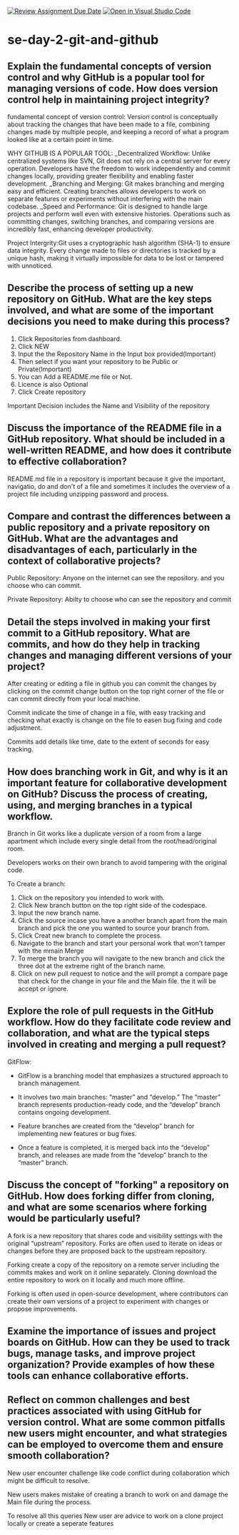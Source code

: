 [![Review Assignment Due Date](https://classroom.github.com/assets/deadline-readme-button-22041afd0340ce965d47ae6ef1cefeee28c7c493a6346c4f15d667ab976d596c.svg)](https://classroom.github.com/a/8wgCKhpZ)
[![Open in Visual Studio Code](https://classroom.github.com/assets/open-in-vscode-2e0aaae1b6195c2367325f4f02e2d04e9abb55f0b24a779b69b11b9e10269abc.svg)](https://classroom.github.com/online_ide?assignment_repo_id=15583741&assignment_repo_type=AssignmentRepo)
# se-day-2-git-and-github
## Explain the fundamental concepts of version control and why GitHub is a popular tool for managing versions of code. How does version control help in maintaining project integrity?

fundamental concept of version control: Version control is conceptually about tracking the changes that have been made to a file, combining changes made by multiple people, and keeping a record of what a program looked like at a certain point in time.

WHY GITHUB IS A POPULAR TOOL:
_Decentralized Workflow: Unlike centralized systems like SVN, Git does not rely on a central server for every operation. Developers have the freedom to work independently and commit changes locally, providing greater flexibility and enabling faster development.
_Branching and Merging: Git makes branching and merging easy and efficient. Creating branches allows developers to work on separate features or experiments without interfering with the main codebase.
_Speed and Performance: Git is designed to handle large projects and perform well even with extensive histories. Operations such as committing changes, switching branches, and comparing versions are incredibly fast, enhancing developer productivity.

Project Intergrity:Git uses a cryptographic hash algorithm (SHA-1) to ensure data integrity. Every change made to files or directories is tracked by a unique hash, making it virtually impossible for data to be lost or tampered with unnoticed.


## Describe the process of setting up a new repository on GitHub. What are the key steps involved, and what are some of the important decisions you need to make during this process?
1. Click Repositories from dashboard.
2. Click NEW 
3. Input the the Repository Name in the Input box provided(Important)
4. Then select if you want your repository to be Public or Private(Important)
5. You can Add a README.me file or Not.
6. Licence is also Optional
7. Click Create repository

Important Decision includes the Name and Visibility of the repository



## Discuss the importance of the README file in a GitHub repository. What should be included in a well-written README, and how does it contribute to effective collaboration?


README.md file in a repository is important because it give the important, navigatio, do and don't of a file and sometimes it includes the overview of a project file including unzipping password and process.


## Compare and contrast the differences between a public repository and a private repository on GitHub. What are the advantages and disadvantages of each, particularly in the context of collaborative projects?

Public Repository: Anyone on the internet can see the repository. and you choose who can commit.

Private Repository: Abilty to choose who can see the repository and commit

## Detail the steps involved in making your first commit to a GitHub repository. What are commits, and how do they help in tracking changes and managing different versions of your project?

After creating or editing a file in github you can commit the changes by clicking on the commit change button on the top right corner of the file or can commit directly from your local machine.

Commit indicate the time of change in a file, with easy tracking and checking what exactly is change on the file to easen bug fixing and code adjustment.

Commits add details like time, date to the extent of seconds for easy tracking.


## How does branching work in Git, and why is it an important feature for collaborative development on GitHub? Discuss the process of creating, using, and merging branches in a typical workflow.
Branch in Git works like a duplicate version of a room from a large apartment which include every single detail from the root/head/original room. 

Developers works on their own branch to avoid tampering with the original code.

To Create a branch:
1. Click on the repository you intended to work with.
2. Click New branch button on the top right side of the codespace.
3. Input the new branch name.
4. Click the source incase you have a another branch apart from the main branch and pick the one you wanted to source your branch from.
5. Click Creat new branch to complete the process.
6. Navigate to the branch and start your personal work that won't tamper with the mmain
Merge
7. To merge the branch you will navigate to the new branch and click the three dot at the extreme right of the branch name.
8. Click on new pull request to notice and the will prompt a compare page that check for the change in your file and the Main file. the it will be accept or ignore.



## Explore the role of pull requests in the GitHub workflow. How do they facilitate code review and collaboration, and what are the typical steps involved in creating and merging a pull request?

GitFlow:

- GitFlow is a branching model that emphasizes a structured approach to branch management.

- It involves two main branches: “master” and “develop.” The “master” branch represents production-ready code, and the “develop” branch contains ongoing development.

- Feature branches are created from the “develop” branch for implementing new features or bug fixes.

- Once a feature is completed, it is merged back into the “develop” branch, and releases are made from the “develop” branch to the “master” branch.

## Discuss the concept of "forking" a repository on GitHub. How does forking differ from cloning, and what are some scenarios where forking would be particularly useful?

A fork is a new repository that shares code and visibility settings with the original “upstream” repository. Forks are often used to iterate on ideas or changes before they are proposed back to the upstream repository.


Forking create a copy of the repository on a remote server including the commits makes and work on it online separately.
Cloning download the entire repository to work on it locally and much more offline.


Forking is often used in open-source development, where contributors can create their own versions of a project to experiment with changes or propose improvements.

## Examine the importance of issues and project boards on GitHub. How can they be used to track bugs, manage tasks, and improve project organization? Provide examples of how these tools can enhance collaborative efforts.

## Reflect on common challenges and best practices associated with using GitHub for version control. What are some common pitfalls new users might encounter, and what strategies can be employed to overcome them and ensure smooth collaboration?
New user encounter challenge like code conflict during collaboration which might be difficult to resolve.

New users makes mistake of creating a branch to work on and damage the Main file during the process.

To resolve all this queries New user are advice to work on a clone project locally or create a seperate features


